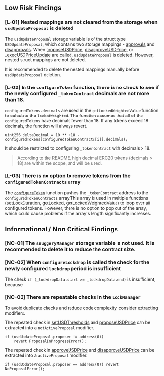 ## Low Risk Findings

### [L-01] Nested mappings are not cleared from the storage when `usdUpdateProposal` is deleted

The `usdUpdateProposal` storage variable is of the struct type `USDUpdateProposal`, which contains two storage mappings - [approvals](https://github.com/code-423n4/2024-05-munchables/blob/57dff486c3cd905f21b330c2157fe23da2a4807d/src/interfaces/ILockManager.sol#L65) and [disapprovals](https://github.com/code-423n4/2024-05-munchables/blob/57dff486c3cd905f21b330c2157fe23da2a4807d/src/interfaces/ILockManager.sol#L66). When [proposeUSDPrice](https://github.com/code-423n4/2024-05-munchables/blob/57dff486c3cd905f21b330c2157fe23da2a4807d/src/managers/LockManager.sol#L161), [disapproveUSDPrice](https://github.com/code-423n4/2024-05-munchables/blob/57dff486c3cd905f21b330c2157fe23da2a4807d/src/managers/LockManager.sol#L238), or [_execUSDPriceUpdate](https://github.com/code-423n4/2024-05-munchables/blob/57dff486c3cd905f21b330c2157fe23da2a4807d/src/managers/LockManager.sol#L525) are called, `usdUpdateProposal` is deleted. However, nested struct mappings are not deleted.

It is recommended to delete the nested mappings manually before `usdUpdateProposal` deletion.

### [L-02] In the `configureToken` function, there is no check to see if the newly configured `_tokenContract` decimals are not more than 18.

`configuredTokens.decimals` are used in the `getLockedWeightedValue` function to calculate the `lockedWeighted`. The function assumes that all of the `configuredTokens` have decimals fewer than 18. If any tokens exceed 18 decimals, the function will always revert.

```solidity
uint256 deltaDecimal = 10 ** (18 - configuredTokens[configuredTokenContracts[i]].decimals);
```

It should be restricted to configuring `_tokenContract` with decimals > 18.

> According to the README, high decimal ERC20 tokens (decimals > 18) are within the scope, and will be used.
> 

### [L-03] There is no option to remove tokens from the `configuredTokenContracts` array

The [`configureToken`](https://github.com/code-423n4/2024-05-munchables/blob/57dff486c3cd905f21b330c2157fe23da2a4807d/src/managers/LockManager.sol#L122) function pushes the `_tokenContract` address to the `configuredTokenContracts` array.This array is used in multiple functions ([setLockDuration](https://github.com/code-423n4/2024-05-munchables/blob/57dff486c3cd905f21b330c2157fe23da2a4807d/src/managers/LockManager.sol#L251), [getLocked](https://github.com/code-423n4/2024-05-munchables/blob/57dff486c3cd905f21b330c2157fe23da2a4807d/src/managers/LockManager.sol#L433), [getLockedWeightedValue](https://github.com/code-423n4/2024-05-munchables/blob/57dff486c3cd905f21b330c2157fe23da2a4807d/src/managers/LockManager.sol#L465)) to loop over all configured tokens. However, there is no option to pop out of the array, which could cause problems if the array's length significantly increases.

## **Informational / Non Critical Findings**

### [NC-01] The `snuggeryManager` storage variable is not used. It is recommended to delete it to reduce the contract size.

### [NC-02] When `configureLockdrop` is called the check for the newly configured `lockdrop` period is insufficient

 The check `if (_lockdropData.start >= _lockdropData.end)` is insufficient, because 

### [NC-03] There are repeatable checks in the `LockManager`

To avoid duplicate checks and reduce code complexity, consider extracting modifiers.

The repeated check in [setUSDThresholds](https://github.com/code-423n4/2024-05-munchables/blob/57dff486c3cd905f21b330c2157fe23da2a4807d/src/managers/LockManager.sol#L133-L134) and [proposeUSDPrice](https://github.com/code-423n4/2024-05-munchables/blob/57dff486c3cd905f21b330c2157fe23da2a4807d/src/managers/LockManager.sol#L157-L158) can be extracted into a `notActiveProposal` modifier.

```solidity
if (usdUpdateProposal.proposer != address(0))
    revert ProposalInProgressError();
```

The repeated check in [approveUSDPrice](https://github.com/code-423n4/2024-05-munchables/blob/57dff486c3cd905f21b330c2157fe23da2a4807d/src/managers/LockManager.sol#L191) and [disapproveUSDPrice](https://github.com/code-423n4/2024-05-munchables/blob/57dff486c3cd905f21b330c2157fe23da2a4807d/src/managers/LockManager.sol#L224) can be extracted into a `activeProposal` modifier.

```solidity
if (usdUpdateProposal.proposer == address(0)) revert NoProposalError();
```